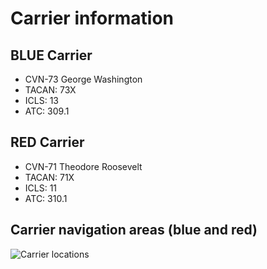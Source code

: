 # Carrier information

## BLUE Carrier
- CVN-73 George Washington
- TACAN: 73X
- ICLS: 13
- ATC: 309.1



## RED Carrier
- CVN-71 Theodore Roosevelt
- TACAN: 71X
- ICLS: 11
- ATC: 310.1


## Carrier navigation areas (blue and red)
![Carrier locations](/ATRM_Brief/Pictures/Carrier.PNG)




